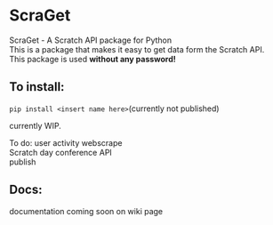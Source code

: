 # ScraGet
ScraGet - A Scratch API package for Python<br>
This is a package that makes it easy to get data form the Scratch API.<br>
This package is used **without any password!**<br>

## To install:<br>
`pip install <insert name here>`(currently not published)<br>


currently WIP.

To do:
user activity webscrape <br>
Scratch day conference API <br>
publish

## Docs:
documentation coming soon on wiki page


